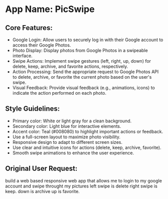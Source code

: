 # **App Name**: PicSwipe

## Core Features:

- Google Login: Allow users to securely log in with their Google account to access their Google Photos.
- Photo Display: Display photos from Google Photos in a swipeable interface.
- Swipe Actions: Implement swipe gestures (left, right, up, down) for delete, keep, archive, and favorite actions, respectively.
- Action Processing: Send the appropriate request to Google Photos API to delete, archive, or favorite the current photo based on the user's swipe.
- Visual Feedback: Provide visual feedback (e.g., animations, icons) to indicate the action performed on each photo.

## Style Guidelines:

- Primary color: White or light gray for a clean background.
- Secondary color: Light blue for interactive elements.
- Accent color: Teal (#008080) to highlight important actions or feedback.
- Use a full-screen layout to maximize photo visibility.
- Responsive design to adapt to different screen sizes.
- Use clear and intuitive icons for actions (delete, keep, archive, favorite).
- Smooth swipe animations to enhance the user experience.

## Original User Request:
build a web based responsive web app that allows me to login to my google account and swipe throught my pictures left swipe is delete right swipe is keep. down is archive up is favorite.
  